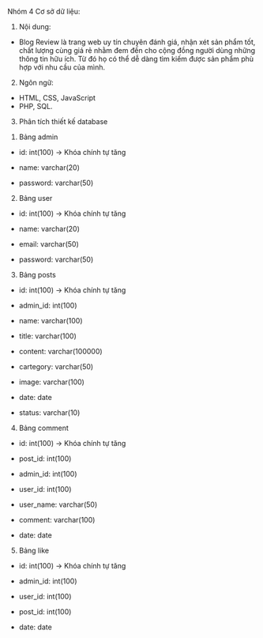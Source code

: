 Nhóm 4 Cơ sở dữ liệu:
1. Nội dung: 
-  Blog Review là trang web uy tín chuyên đánh giá, nhận xét sản phẩm tốt, chất lượng cùng giá rẻ nhằm đem đến cho cộng đồng người dùng những thông tin hữu ích. Từ đó họ có thể dễ dàng tìm kiếm được sản phẩm phù hợp với nhu cầu của mình.
2. Ngôn ngữ:
- HTML, CSS, JavaScript
- PHP, SQL.
3. Phân tích thiết kế database

1) Bảng admin

- id: int(100) -> Khóa chính tự tăng

- name: varchar(20)

- password: varchar(50)

2) Bảng user

- id: int(100) -> Khóa chính tự tăng

- name: varchar(20)

- email: varchar(50)

- password: varchar(50)

3) Bảng posts

- id: int(100) -> Khóa chính tự tăng

- admin_id: int(100)

- name: varchar(100)

- title: varchar(100)

- content: varchar(100000)

- cartegory: varchar(50)

- image: varchar(100)

- date: date

- status: varchar(10)

4) Bảng comment

- id: int(100) -> Khóa chính tự tăng

- post_id: int(100)

- admin_id: int(100)

- user_id: int(100)

- user_name: varchar(50)

- comment: varchar(100)

- date: date

5) Bảng like

- id: int(100) -> Khóa chính tự tăng

- admin_id: int(100)

- user_id: int(100)

- post_id: int(100)

- date: date
